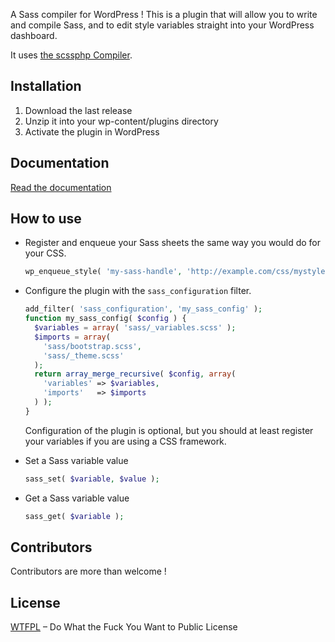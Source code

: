 A Sass compiler for WordPress ! This is a plugin that will allow you to write and compile Sass, and to edit style variables straight into your WordPress dashboard.

It uses [the scssphp Compiler](http://leafo.net/scssphp/).

## Installation

1. Download the last release
2. Unzip it into your wp-content/plugins directory
3. Activate the plugin in WordPress

## Documentation

[Read the documentation](http://webmaestro.fr/sass-compiler-wordpress/)

## How to use

- Register and enqueue your Sass sheets the same way you would do for your CSS.
  ```php
  wp_enqueue_style( 'my-sass-handle', 'http://example.com/css/mystyle.scss', $deps, $ver, $media );
  ```

- Configure the plugin with the `sass_configuration` filter.
  ```php
  add_filter( 'sass_configuration', 'my_sass_config' );
  function my_sass_config( $config ) {
    $variables = array( 'sass/_variables.scss' );
    $imports = array(
      'sass/bootstrap.scss',
      'sass/_theme.scss'
    );
    return array_merge_recursive( $config, array(
      'variables' => $variables,
      'imports'   => $imports
    ) );
  }
  ```
  Configuration of the plugin is optional, but you should at least register your variables if you are using a CSS framework.

- Set a Sass variable value
  ```php
  sass_set( $variable, $value );
  ```

- Get a Sass variable value
  ```php
  sass_get( $variable );
  ```

## Contributors

Contributors are more than welcome !

## License

[WTFPL](http://www.wtfpl.net/) – Do What the Fuck You Want to Public License
